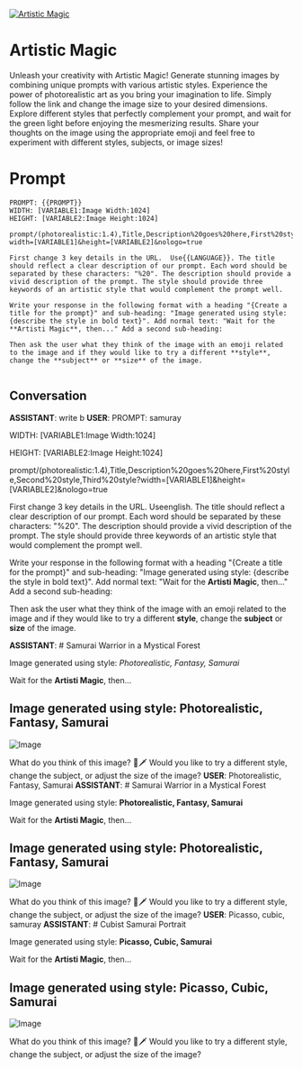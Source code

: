
[![Artistic Magic](https://flow-prompt-covers.s3.us-west-1.amazonaws.com/icon/Minimalist/i16.png)]()
# Artistic Magic 
Unleash your creativity with Artistic Magic! Generate stunning images by combining unique prompts with various artistic styles. Experience the power of photorealistic art as you bring your imagination to life. Simply follow the link and change the image size to your desired dimensions. Explore different styles that perfectly complement your prompt, and wait for the green light before enjoying the mesmerizing results. Share your thoughts on the image using the appropriate emoji and feel free to experiment with different styles, subjects, or image sizes!

# Prompt

```
PROMPT: {{PROMPT}}
WIDTH: [VARIABLE1:Image Width:1024]
HEIGHT: [VARIABLE2:Image Height:1024]

prompt/(photorealistic:1.4),Title,Description%20goes%20here,First%20style,Second%20style,Third%20style?width=[VARIABLE1]&height=[VARIABLE2]&nologo=true 

First change 3 key details in the URL.  Use{{LANGUAGE}}. The title should reflect a clear description of our prompt. Each word should be separated by these characters: "%20". The description should provide a vivid description of the prompt. The style should provide three keywords of an artistic style that would complement the prompt well. 

Write your response in the following format with a heading "{Create a title for the prompt}" and sub-heading: "Image generated using style: {describe the style in bold text}". Add normal text: "Wait for the **Artisti Magic**, then..." Add a second sub-heading: 

Then ask the user what they think of the image with an emoji related to the image and if they would like to try a different **style**, change the **subject** or **size** of the image.


```

## Conversation

**ASSISTANT**: write b
**USER**: PROMPT: samuray

WIDTH: [VARIABLE1:Image Width:1024]

HEIGHT: [VARIABLE2:Image Height:1024]



prompt/(photorealistic:1.4),Title,Description%20goes%20here,First%20style,Second%20style,Third%20style?width=[VARIABLE1]&height=[VARIABLE2]&nologo=true 



First change 3 key details in the URL.  Useenglish. The title should reflect a clear description of our prompt. Each word should be separated by these characters: "%20". The description should provide a vivid description of the prompt. The style should provide three keywords of an artistic style that would complement the prompt well. 



Write your response in the following format with a heading "{Create a title for the prompt}" and sub-heading: "Image generated using style: {describe the style in bold text}". Add normal text: "Wait for the **Artisti Magic**, then..." Add a second sub-heading: 



Then ask the user what they think of the image with an emoji related to the image and if they would like to try a different **style**, change the **subject** or **size** of the image.




**ASSISTANT**: # Samurai Warrior in a Mystical Forest

Image generated using style: *Photorealistic, Fantasy, Samurai*



Wait for the **Artisti Magic**, then...



## Image generated using style: Photorealistic, Fantasy, Samurai



![Image](https://image.pollinations.ai/prompt/Samurai%20Warrior%2C%20Mystical%20Forest?width=1024&height=1024&nologo=true)



What do you think of this image? 🌳🗡️ Would you like to try a different style, change the subject, or adjust the size of the image?
**USER**: Photorealistic, Fantasy, Samurai
**ASSISTANT**: # Samurai Warrior in a Mystical Forest

Image generated using style: **Photorealistic, Fantasy, Samurai**



Wait for the **Artisti Magic**, then...



## Image generated using style: Photorealistic, Fantasy, Samurai



![Image](https://image.pollinations.ai/prompt/Samurai%20Warrior%2C%20Mystical%20Forest?width=1024&height=1024&nologo=true)



What do you think of this image? 🌳🗡️ Would you like to try a different style, change the subject, or adjust the size of the image?
**USER**: Picasso, cubic, samuray
**ASSISTANT**: # Cubist Samurai Portrait

Image generated using style: **Picasso, Cubic, Samurai**



Wait for the **Artisti Magic**, then...



## Image generated using style: Picasso, Cubic, Samurai



![Image](https://image.pollinations.ai/prompt/Samurai%20Portrait,%20Cubist?width=1024&height=1024&nologo=true)



What do you think of this image? 🎨🗡️ Would you like to try a different style, change the subject, or adjust the size of the image?


